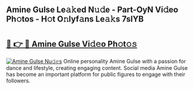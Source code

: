 ## Amine Gulse Le𝚊𝚔ed N𝚞𝚍e - Part-OyN Vi𝚍eo Ph𝚘tos - H𝚘t O𝚗lyf𝚊ns Le𝚊𝚔s 7slYB

# <h2><a href="http://hf1oqt.feru.top/?c=Amine+Gulse">🔗 👉 🔴 Amine Gulse Vi𝚍𝚎o Ph𝚘t𝚘𝚜</a></h2>

[![Amine Gulse Nu𝚍𝚎s](https://i.imgur.com/0TWrTi3.gif)](http://hf1oqt.feru.top/?c=Amine+Gulse)
Online personality Amine Gulse with a passion for dance and lifestyle, creating engaging content. Social media Amine Gulse has become an important platform for public figures to engage with their followers. 
